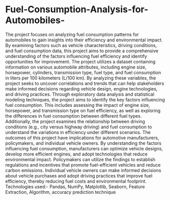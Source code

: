 # Fuel-Consumption-Analysis-for-Automobiles-
The project focuses on analyzing fuel consumption patterns for automobiles to gain insights into their efficiency and environmental impact. By examining factors such as vehicle characteristics, driving conditions, and fuel consumption data, this project aims to provide a comprehensive understanding of the factors influencing fuel efficiency and identify opportunities for improvement. The project utilizes a dataset containing information on various automobile attributes, including engine size, horsepower, cylinders, transmission type, fuel type, and fuel consumption in liters per 100 kilometers (L/100 km). By analyzing these variables, the project seeks to uncover correlations and trends that can help stakeholders make informed decisions regarding vehicle design, engine technologies, and driving practices. Through exploratory data analysis and statistical modeling techniques, the project aims to identify the key factors influencing fuel consumption. This includes assessing the impact of engine size, horsepower, and transmission type on fuel efficiency, as well as exploring the differences in fuel consumption between different fuel types. Additionally, the project examines the relationship between driving conditions (e.g., city versus highway driving) and fuel consumption to understand the variations in efficiency under different scenarios. The outcomes of this project have implications for automotive manufacturers, policymakers, and individual vehicle owners. By understanding the factors influencing fuel consumption, manufacturers can optimize vehicle designs, develop more efficient engines, and adopt technologies that reduce environmental impact. Policymakers can utilize the findings to establish regulations and incentives that promote fuel-efficient vehicles and reduce carbon emissions. Individual vehicle owners can make informed decisions about vehicle purchases and adopt driving practices that improve fuel efficiency, thereby reducing fuel costs and environmental footprint.
Technologies used:- Pandas, NumPy, Matplotlib, Seaborn, Feature Extraction, Algorithm, accuracy prediction technique
